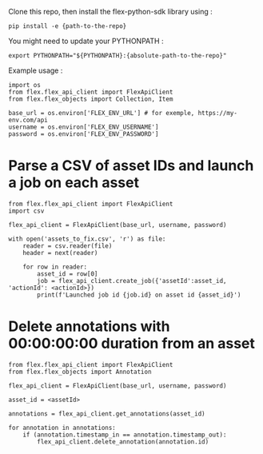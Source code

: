 Clone this repo, then install the flex-python-sdk library using : 

```pip install -e {path-to-the-repo}```

You might need to update your PYTHONPATH :

```export PYTHONPATH="${PYTHONPATH}:{absolute-path-to-the-repo}"```

Example usage : 

```
import os
from flex.flex_api_client import FlexApiClient
from flex.flex_objects import Collection, Item

base_url = os.environ['FLEX_ENV_URL'] # for exemple, https://my-env.com/api
username = os.environ['FLEX_ENV_USERNAME']
password = os.environ['FLEX_ENV_PASSWORD']
```

# Parse a CSV of asset IDs and launch a job on each asset
```
from flex.flex_api_client import FlexApiClient
import csv

flex_api_client = FlexApiClient(base_url, username, password)

with open('assets_to_fix.csv', 'r') as file:
    reader = csv.reader(file)
    header = next(reader)

    for row in reader:
        asset_id = row[0]
        job = flex_api_client.create_job({'assetId':asset_id, 'actionId': <actionId>})   
        print(f'Launched job id {job.id} on asset id {asset_id}')
```

# Delete annotations with 00:00:00:00 duration from an asset

```
from flex.flex_api_client import FlexApiClient
from flex.flex_objects import Annotation

flex_api_client = FlexApiClient(base_url, username, password)

asset_id = <assetId>

annotations = flex_api_client.get_annotations(asset_id)

for annotation in annotations:
    if (annotation.timestamp_in == annotation.timestamp_out):
        flex_api_client.delete_annotation(annotation.id)
```